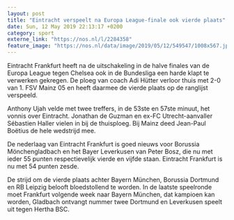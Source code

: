 ```yaml
---
layout: post
title: "Eintracht verspeelt na Europa League-finale ook vierde plaats"
date: Sun, 12 May 2019 22:13:17 +0200
category: sport
externe_link: "https://nos.nl/l/2284358"
feature_image: "https://nos.nl/data/image/2019/05/12/549547/1008x567.jpg"
---
```


<p>Eintracht Frankfurt heeft na de uitschakeling in de halve finales van de Europa League tegen Chelsea ook in de Bundesliga een harde klapt te verwerken gekregen. De ploeg van coach Adi Hütter verloor thuis met 2-0 van 1. FSV Mainz 05 en heeft daarmee de vierde plaats op de ranglijst verspeeld.</p>
<p>Anthony Ujah velde met twee treffers, in de 53ste en 57ste minuut, het vonnis over Eintracht. Jonathan de Guzman en ex-FC Utrecht-aanvaller Sébastien Haller vielen in bij de thuisploeg. Bij Mainz deed Jean-Paul Boëtius de hele wedstrijd mee.</p>
<p>De nederlaag van Eintracht Frankfurt is goed nieuws voor Borussia Mönchengladbach en het Bayer Leverkusen van Peter Bosz, die nu met ieder 55 punten respectievelijk vierde en vijfde staan. Eintracht Frankfurt is nu met 54 punten zesde.</p>
<p>De strijd om de vierde plaats achter Bayern München, Borussia Dortmund en RB Leipzig belooft bloedstollend te worden. In de laatste speelronde moet Frankfurt volgende week naar Bayern München, dat kampioen kan worden, Gladbach ontvangt nummer twee Dortmund en Leverkusen speelt uit tegen Hertha BSC.</p>
